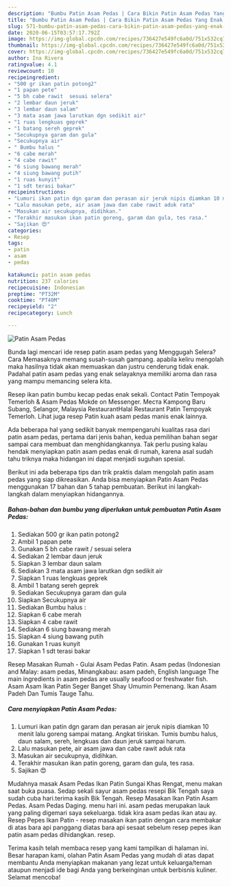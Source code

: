 ```yaml
---
description: "Bumbu Patin Asam Pedas | Cara Bikin Patin Asam Pedas Yang Enak Dan Mudah"
title: "Bumbu Patin Asam Pedas | Cara Bikin Patin Asam Pedas Yang Enak Dan Mudah"
slug: 571-bumbu-patin-asam-pedas-cara-bikin-patin-asam-pedas-yang-enak-dan-mudah
date: 2020-06-15T03:57:17.792Z
image: https://img-global.cpcdn.com/recipes/736427e549fc6a0d/751x532cq70/patin-asam-pedas-foto-resep-utama.jpg
thumbnail: https://img-global.cpcdn.com/recipes/736427e549fc6a0d/751x532cq70/patin-asam-pedas-foto-resep-utama.jpg
cover: https://img-global.cpcdn.com/recipes/736427e549fc6a0d/751x532cq70/patin-asam-pedas-foto-resep-utama.jpg
author: Ina Rivera
ratingvalue: 4.1
reviewcount: 10
recipeingredient:
- "500 gr ikan patin potong2"
- "1 papan pete"
- "5 bh cabe rawit  sesuai selera"
- "2 lembar daun jeruk"
- "3 lembar daun salam"
- "3 mata asam jawa larutkan dgn sedikit air"
- "1 ruas lengkuas geprek"
- "1 batang sereh geprek"
- "Secukupnya garam dan gula"
- "Secukupnya air"
- " Bumbu halus "
- "6 cabe merah"
- "4 cabe rawit"
- "6 siung bawang merah"
- "4 siung bawang putih"
- "1 ruas kunyit"
- "1 sdt terasi bakar"
recipeinstructions:
- "Lumuri ikan patin dgn garam dan perasan air jeruk nipis diamkan 10 menit lalu goreng sampai matang. Angkat tiriskan. Tumis bumbu halus, daun salam, sereh, lengkuas dan daun jeruk sampai harum."
- "Lalu masukan pete, air asam jawa dan cabe rawit aduk rata"
- "Masukan air secukupnya, didihkan."
- "Terakhir masukan ikan patin goreng, garam dan gula, tes rasa."
- "Sajikan 😍"
categories:
- Resep
tags:
- patin
- asam
- pedas

katakunci: patin asam pedas 
nutrition: 237 calories
recipecuisine: Indonesian
preptime: "PT32M"
cooktime: "PT40M"
recipeyield: "2"
recipecategory: Lunch

---
```



![Patin Asam Pedas](https://img-global.cpcdn.com/recipes/736427e549fc6a0d/751x532cq70/patin-asam-pedas-foto-resep-utama.jpg)

Bunda lagi mencari ide resep patin asam pedas yang Menggugah Selera? Cara Memasaknya memang susah-susah gampang. apabila keliru mengolah maka hasilnya tidak akan memuaskan dan justru cenderung tidak enak. Padahal patin asam pedas yang enak selayaknya memiliki aroma dan rasa yang mampu memancing selera kita.

Resep ikan patin bumbu kecap pedas enak sekali. Contact Patin Tempoyak Temerloh &amp; Asam Pedas Mokde on Messenger. Места Kampong Baru Subang, Selangor, Malaysia RestaurantHalal Restaurant Patin Tempoyak Temerloh. Lihat juga resep Patin kuah asam pedas manis enak lainnya.

Ada beberapa hal yang sedikit banyak mempengaruhi kualitas rasa dari patin asam pedas, pertama dari jenis bahan, kedua pemilihan bahan segar sampai cara membuat dan menghidangkannya. Tak perlu pusing kalau hendak menyiapkan patin asam pedas enak di rumah, karena asal sudah tahu triknya maka hidangan ini dapat menjadi suguhan spesial.


Berikut ini ada beberapa tips dan trik praktis dalam mengolah patin asam pedas yang siap dikreasikan. Anda bisa menyiapkan Patin Asam Pedas menggunakan 17 bahan dan 5 tahap pembuatan. Berikut ini langkah-langkah dalam menyiapkan hidangannya.

<!--inarticleads1-->

##### Bahan-bahan dan bumbu yang diperlukan untuk pembuatan Patin Asam Pedas:

1. Sediakan 500 gr ikan patin potong2
1. Ambil 1 papan pete
1. Gunakan 5 bh cabe rawit / sesuai selera
1. Sediakan 2 lembar daun jeruk
1. Siapkan 3 lembar daun salam
1. Sediakan 3 mata asam jawa larutkan dgn sedikit air
1. Siapkan 1 ruas lengkuas geprek
1. Ambil 1 batang sereh geprek
1. Sediakan Secukupnya garam dan gula
1. Siapkan Secukupnya air
1. Sediakan  Bumbu halus :
1. Siapkan 6 cabe merah
1. Siapkan 4 cabe rawit
1. Sediakan 6 siung bawang merah
1. Siapkan 4 siung bawang putih
1. Gunakan 1 ruas kunyit
1. Siapkan 1 sdt terasi bakar


Resep Masakan Rumah - Gulai Asam Pedas Patin. Asam pedas (Indonesian and Malay: asam pedas, Minangkabau: asam padeh, English language The main ingredients in asam pedas are usually seafood or freshwater fish. Asam Asam Ikan Patin Seger Banget Shay Umumin Pemenang. Ikan Asam Padeh Dan Tumis Tauge Tahu. 

<!--inarticleads2-->

##### Cara menyiapkan Patin Asam Pedas:

1. Lumuri ikan patin dgn garam dan perasan air jeruk nipis diamkan 10 menit lalu goreng sampai matang. Angkat tiriskan. Tumis bumbu halus, daun salam, sereh, lengkuas dan daun jeruk sampai harum.
1. Lalu masukan pete, air asam jawa dan cabe rawit aduk rata
1. Masukan air secukupnya, didihkan.
1. Terakhir masukan ikan patin goreng, garam dan gula, tes rasa.
1. Sajikan 😍


Mudahnya masak Asam Pedas Ikan Patin Sungai Khas Rengat, menu makan saat buka puasa. Sedap sekali sayur asam pedas resepi Bik Tengah saya sudah cuba hari.terima kasih Bik Tengah. Resep Masakan Ikan Patin Asam Pedas. Asam Pedas Daging. menu hari ini. asam pedas merupakan lauk yang paling digemari saya sekeluarga. tidak kira asam pedas ikan atau ay. Resep Pepes Ikan Patin - resep masakan ikan patin dengan cara membakar di atas bara api panggang diatas bara api sesaat sebelum resep pepes ikan patin asam pedas dihidangkan. resep. 

Terima kasih telah membaca resep yang kami tampilkan di halaman ini. Besar harapan kami, olahan Patin Asam Pedas yang mudah di atas dapat membantu Anda menyiapkan makanan yang lezat untuk keluarga/teman ataupun menjadi ide bagi Anda yang berkeinginan untuk berbisnis kuliner. Selamat mencoba!
